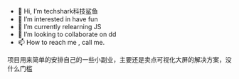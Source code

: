 - 👋 Hi, I’m techshark科技鲨鱼
- 👀 I’m interested in have fun
- 🌱 I’m currently relearning JS
- 💞️ I’m looking to collaborate on dd
- 📫 How to reach me , call me.

项目用来简单的安排自己的一些小副业，主要还是卖点可视化大屏的解决方案，没什么门槛



<!---
babywavecat/babywavecat is a ✨ special ✨ repository because its `README.md` (this file) appears on your GitHub profile.
You can click the Preview link to take a look at your changes.
--->


